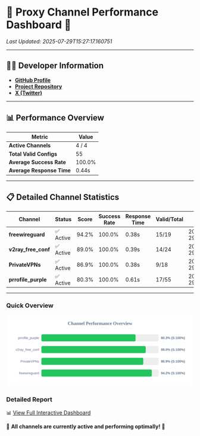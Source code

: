 # 🌟 Proxy Channel Performance Dashboard 🌟

_Last Updated: 2025-07-29T15:27:17.160751_

---

## 👩‍💻 Developer Information

- **[GitHub Profile](https://github.com/4n0nymou3)**  
- **[Project Repository](https://github.com/4n0nymou3/multi-proxy-config-fetcher)**  
- **[X (Twitter)](https://x.com/4n0nymou3)**  

---

## 📊 Performance Overview

| Metric                | Value       |
|-----------------------|-------------|
| **Active Channels**   | 4 / 4       |
| **Total Valid Configs** | 55          |
| **Average Success Rate** | 100.0%      |
| **Average Response Time** | 0.44s       |

---

## 📋 Detailed Channel Statistics

| Channel          | Status     | Score  | Success Rate | Response Time | Valid/Total | Last Success               |
|------------------|------------|--------|--------------|---------------|-------------|----------------------------|
| **freewireguard**  | ✅ Active  | 94.2%  | 100.0% | 0.38s         | 15/19       | 2025-07-29T15:27:17.158950 |
| **v2ray_free_conf**  | ✅ Active  | 89.0%  | 100.0% | 0.39s         | 14/24       | 2025-07-29T15:27:16.334280 |
| **PrivateVPNs**  | ✅ Active  | 86.9%  | 100.0% | 0.38s         | 9/18       | 2025-07-29T15:27:16.749628 |
| **prrofile_purple**  | ✅ Active  | 80.3%  | 100.0% | 0.61s         | 17/55       | 2025-07-29T15:27:15.886576 |

---

### Quick Overview
<div align="center">
  <a href="https://raw.githubusercontent.com/nullluser/NullRepo/refs/heads/main/assets/channel_stats_chart.svg">
    <img src="https://raw.githubusercontent.com/nullluser/NullRepo/refs/heads/main/assets/channel_stats_chart.svg" alt="Source Performance Statistics" width="800">
  </a>
</div>

### Detailed Report
📊 [View Full Interactive Dashboard](https://htmlpreview.github.io/?https://github.com/nullluser/NullRepo/blob/main/assets/performance_report.html)

🎉 **All channels are currently active and performing optimally!** 🎉
